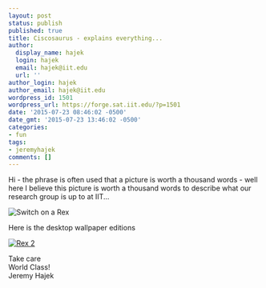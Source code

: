 ```yaml
---
layout: post
status: publish
published: true
title: Ciscosaurus - explains everything...
author:
  display_name: hajek
  login: hajek
  email: hajek@iit.edu
  url: ''
author_login: hajek
author_email: hajek@iit.edu
wordpress_id: 1501
wordpress_url: https://forge.sat.iit.edu/?p=1501
date: '2015-07-23 08:46:02 -0500'
date_gmt: '2015-07-23 13:46:02 -0500'
categories:
- fun
tags:
- jeremyhajek
comments: []  
---
```

<p>Hi - the phrase is often used that a picture is worth a thousand words - well here I believe this picture is worth a thousand words to describe what our research group is up to at IIT...</p>

![*Switch on a Rex*](/assets/2015/07/image-300x255.png "Switch on a Rex")

Here is the desktop wallpaper editions

[![Rex 2](/assets/2015&#47;07&#47;switchonarex-300x196.png "Rex2")](/assets/2015&#47;07&#47;switchonarex.png) 

<p>Take care<br />
World Class!<br />
Jeremy Hajek</p>
